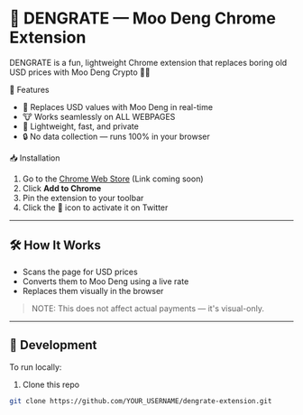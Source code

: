 # 🦛 DENGRATE — Moo Deng Chrome Extension

DENGRATE is a fun, lightweight Chrome extension that replaces boring old USD prices with Moo Deng Crypto 🦛💸

 🚀 Features

- 💸 Replaces USD values with Moo Deng in real-time
- 🐮 Works seamlessly on ALL WEBPAGES
- 🧠 Lightweight, fast, and private
- 🔒 No data collection — runs 100% in your browser

 📥 Installation

1. Go to the [Chrome Web Store](#) (Link coming soon)
2. Click **Add to Chrome**
3. Pin the extension to your toolbar
4. Click the 🦛 icon to activate it on Twitter

---

## 🛠️ How It Works

- Scans the page for USD prices
- Converts them to Moo Deng using a live rate
- Replaces them visually in the browser

> NOTE: This does not affect actual payments — it's visual-only.

---

## 🔧 Development

To run locally:

1. Clone this repo
```bash
git clone https://github.com/YOUR_USERNAME/dengrate-extension.git
